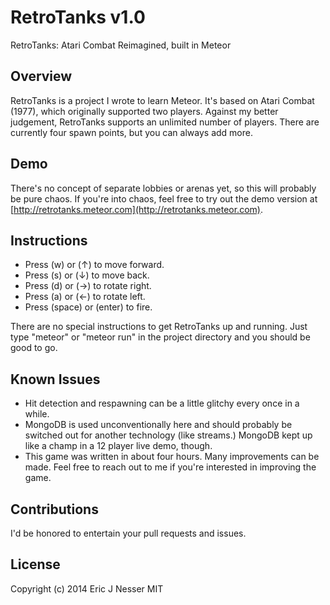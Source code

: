 RetroTanks v1.0
==========

RetroTanks: Atari Combat Reimagined, built in Meteor

## Overview
RetroTanks is a project I wrote to learn Meteor. It's based on Atari Combat
(1977), which originally supported two players. Against my better judgement,
RetroTanks supports an unlimited number of players. There are currently four
spawn points, but you can always add more.

## Demo
There's no concept of separate lobbies or arenas yet, so this will probably
be pure chaos. If you're into chaos, feel free to try out the demo version at
[http://retrotanks.meteor.com](http://retrotanks.meteor.com).

## Instructions
- Press (w) or (↑) to move forward.
- Press (s) or (↓) to move back.
- Press (d) or (→) to rotate right.
- Press (a) or (←) to rotate left.
- Press (space) or (enter) to fire.

There are no special instructions to get RetroTanks up and running. Just type
"meteor" or "meteor run" in the project directory and you should be good to go.

## Known Issues
- Hit detection and respawning can be a little glitchy every once in a while.
- MongoDB is used unconventionally here and should probably be switched out for another technology (like streams.) MongoDB kept up like a champ in a 12 player live demo, though.
- This game was written in about four hours. Many improvements can be made. Feel free to reach out to me if you're interested in improving
  the game.

## Contributions
I'd be honored to entertain your pull requests and issues.

## License
Copyright (c) 2014 Eric J Nesser
MIT
